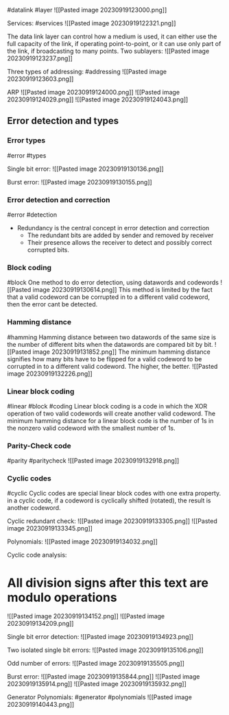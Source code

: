 #datalink #layer
![[Pasted image 20230919123000.png]]

Services:
#services
![[Pasted image 20230919122321.png]]

The data link layer can control how a medium is used, it can either use the full capacity of the link, if operating point-to-point, or it can use only part of the link, if broadcasting to many points.
Two sublayers:
![[Pasted image 20230919123237.png]]

Three types of addressing:
#addressing
![[Pasted image 20230919123603.png]]

ARP
![[Pasted image 20230919124000.png]]
![[Pasted image 20230919124029.png]]
![[Pasted image 20230919124043.png]]

## Error detection and types
### Error types
#error #types

Single bit error:
![[Pasted image 20230919130136.png]]

Burst error:
![[Pasted image 20230919130155.png]]

### Error detection and correction
#error #detection
- Redundancy is the central concept in error detection and correction
	- The redundant bits are added by sender and removed by receiver
	- Their presence allows the receiver to detect and possibly correct corrupted bits.

### Block coding
#block
One method to do error detection, using datawords and codewords
![[Pasted image 20230919130614.png]]
This method is limited by the fact that a valid codeword can be corrupted in to a different valid codeword, then the error cant be detected.

### Hamming distance
#hamming
Hamming distance between two datawords of the same size is the number of different bits when the datawords are compared bit by bit.
![[Pasted image 20230919131852.png]]
The minimum hamming distance signifies how many bits have to be flipped for a valid codeword to be corrupted in to a different valid codeword. The higher, the better.
![[Pasted image 20230919132226.png]]

### Linear block coding
#linear #block #coding
Linear block coding is a code in which the XOR operation of two valid codewords will create another valid codeword. The minimum hamming distance for a linear block code is the number of 1s in the nonzero valid codeword with the smallest number of 1s.

### Parity-Check code
#parity #paritycheck
![[Pasted image 20230919132918.png]]

### Cyclic codes
#cyclic
Cyclic codes are special linear block codes with one extra property. in a cyclic code, if a codeword is cyclically shifted (rotated), the result is another codeword.

Cyclic redundant check:
![[Pasted image 20230919133305.png]]
![[Pasted image 20230919133345.png]]

Polynomials:
![[Pasted image 20230919134032.png]]

Cyclic code analysis:
# All division signs after this text are modulo operations

![[Pasted image 20230919134152.png]]
![[Pasted image 20230919134209.png]]

Single bit error detection:
![[Pasted image 20230919134923.png]]

Two isolated single bit errors:
![[Pasted image 20230919135106.png]]

Odd number of errors:
![[Pasted image 20230919135505.png]]

Burst error:
![[Pasted image 20230919135844.png]]
![[Pasted image 20230919135914.png]]
![[Pasted image 20230919135932.png]]

Generator Polynomials:
#generator #polynomials
![[Pasted image 20230919140443.png]]
